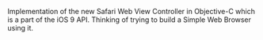 Implementation of the new Safari Web View Controller in Objective-C which is a part of the iOS 9 API.
Thinking of trying to build a Simple Web Browser using it.

